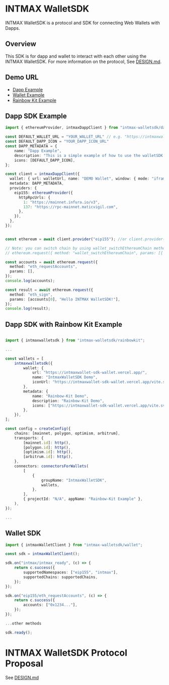 # INTMAX WalletSDK

INTMAX WalletSDK is a protocol and SDK for connecting Web Wallets with Dapps.

## Overview

This SDK is for dapp and wallet to interact with each other using the INTMAX WalletSDK.
For more information on the protocol, See [DESIGN.md](./DESIGN.md).

## Demo URL

- [Dapp Example](https://intmaxwallet-sdk-dapp.vercel.app/)
- [Wallet Example](https://intmaxwallet-sdk-wallet.vercel.app/)
- [Rainbow Kit Example](https://intmaxwallet-sdk-rainbowkit.vercel.app/)

## Dapp SDK Example

```typescript
import { ethereumProvider, intmaxDappClient } from "intmax-walletsdk/dapp";

const DEFAULT_WALLET_URL = "YOUR_WALLET_URL" // e.g. "https://intmaxwallet-sdk-wallet.vercel.app/"
const DEFAULT_DAPP_ICON = "YOUR_DAPP_ICON_URL"
const DAPP_METADATA = {
	name: "Dapp Example",
	description: "This is a simple example of how to use the walletSDK dapp client.",
	icons: [DEFAULT_DAPP_ICON],
};

const client = intmaxDappClient({
  wallet: { url: walletUrl, name: "DEMO Wallet", window: { mode: "iframe" } },
  metadata: DAPP_METADATA,
  providers: {
    eip155: ethereumProvider({
      httpRpcUrls: {
        1: "https://mainnet.infura.io/v3",
        137: "https://rpc-mainnet.maticvigil.com",
      },
    }),
  },
});


const ethereum = await client.provider("eip155"); //or client.provider("eip155:1");

// Note: you can switch chain by using wallet_switchEthereumChain method
// ethereum.request({ method: "wallet_switchEthereumChain", params: [{ chainId: "0x89" }] });

const accounts = await ethereum.request({
  method: "eth_requestAccounts",
  params: [],
});
console.log(accounts);

const result = await ethereum.request({
  method: "eth_sign",
  params: [accounts[0], "Hello INTMAX WalletSDK!"],
});
console.log(result);
```

## Dapp SDK with Rainbow Kit Example

```typescript

import { intmaxwalletsdk } from "intmax-walletsdk/rainbowkit";

...

const wallets = [
	intmaxwalletsdk({
		wallet: {
			url: "https://intmaxwallet-sdk-wallet.vercel.app/",
			name: "IntmaxWalletSDK Demo",
			iconUrl: "https://intmaxwallet-sdk-wallet.vercel.app/vite.svg",
		},
		metadata: {
			name: "Rainbow-Kit Demo",
			description: "Rainbow-Kit Demo",
			icons: ["https://intmaxwallet-sdk-wallet.vercel.app/vite.svg"],
		},
	}),
];

const config = createConfig({
	chains: [mainnet, polygon, optimism, arbitrum],
	transports: {
		[mainnet.id]: http(),
		[polygon.id]: http(),
		[optimism.id]: http(),
		[arbitrum.id]: http(),
	},
	connectors: connectorsForWallets(
		[
			{
				groupName: "IntmaxWalletSDK",
				wallets,
			},
		],
		{ projectId: "N/A", appName: "Rainbow-Kit Example" },
	),
});

...


```

## Wallet SDK

```typescript
import { intmaxWalletClient } from "intmax-walletsdk/wallet";

const sdk = intmaxWalletClient();

sdk.on("intmax/intmax_ready", (c) => {
	return c.success({
		supportedNamespaces: ["eip155", "intmax"],
		supportedChains: supportedChains,
	});
});

sdk.on("eip155/eth_requestAccounts", (c) => {
    return c.success({
        accounts: ["0x1234..."],
    });
});

...other methods

sdk.ready();
```
# INTMAX WalletSDK Protocol Proposal

See [DESIGN.md](./DESIGN.md)